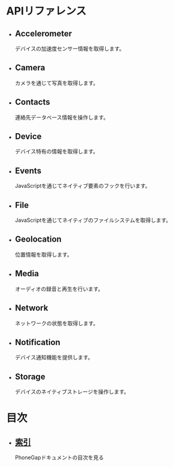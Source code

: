 <div id="home">
    <h1>APIリファレンス</h1>
    <ul>
        <li>
            <h2>Accelerometer</h2>
            <span>デバイスの加速度センサー情報を取得します。</span>
        </li>
        <li>
            <h2>Camera</h2>
            <span>カメラを通じて写真を取得します。</span>
        </li>
        <li>
            <h2>Contacts</h2>
            <span>連絡先データベース情報を操作します。</span>
        </li>
        <li>
            <h2>Device</h2>
            <span>デバイス特有の情報を取得します。</span>
        </li>
        <li>
            <h2>Events</h2>
            <span>JavaScriptを通じてネイティブ要素のフックを行います。</span>
        </li>
        <li>
            <h2>File</h2>
            <span>JavaScriptを通じてネイティブのファイルシステムを取得します。</span>
        </li>
        <li>
            <h2>Geolocation</h2>
            <span>位置情報を取得します。</span>
        </li>
        <li>
            <h2>Media</h2>
            <span>オーディオの録音と再生を行います。</span>
        </li>
        <li>
            <h2>Network</h2>
            <span>ネットワークの状態を取得します。</span>
        </li>
        <li>
            <h2>Notification</h2>
            <span>デバイス通知機能を提供します。</span>
        </li>
        <li>
            <h2>Storage</h2>
            <span>デバイスのネイティブストレージを操作します。</span>
        </li>
    </ul>
    <h1>目次</h1>
    <ul>
        <li>
            <h2><a href="_index.html">索引</a></h2>
            <span>PhoneGapドキュメントの目次を見る</span>
        </li>
    </ul>
</div>
